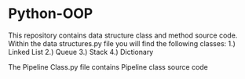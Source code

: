 # Python-OOP
This repository contains data structure class and method source code.
Within the data structures.py file you will find the following classes:
1.) Linked List
2.) Queue
3.) Stack
4.) Dictionary

The Pipeline Class.py file contains Pipeline class source code

